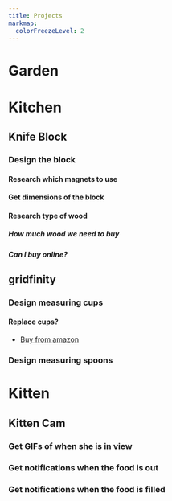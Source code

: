 ```yaml
---
title: Projects
markmap:
  colorFreezeLevel: 2
---
```


# Garden
# Kitchen
## Knife Block
### Design the block
#### Research which magnets to use
#### Get dimensions of the block
#### Research type of wood
##### How much wood we need to buy
##### Can I buy online?
## gridfinity
### Design measuring cups
#### Replace cups?
- [Buy from amazon](https://www.amazon.ca/Measuring-Stainless-Stackable-Ingredients-Measurement/dp/B07V5FC852)
### Design measuring spoons
# Kitten
## Kitten Cam
### Get GIFs of when she is in view
### Get notifications when the food is out
### Get notifications when the food is filled
